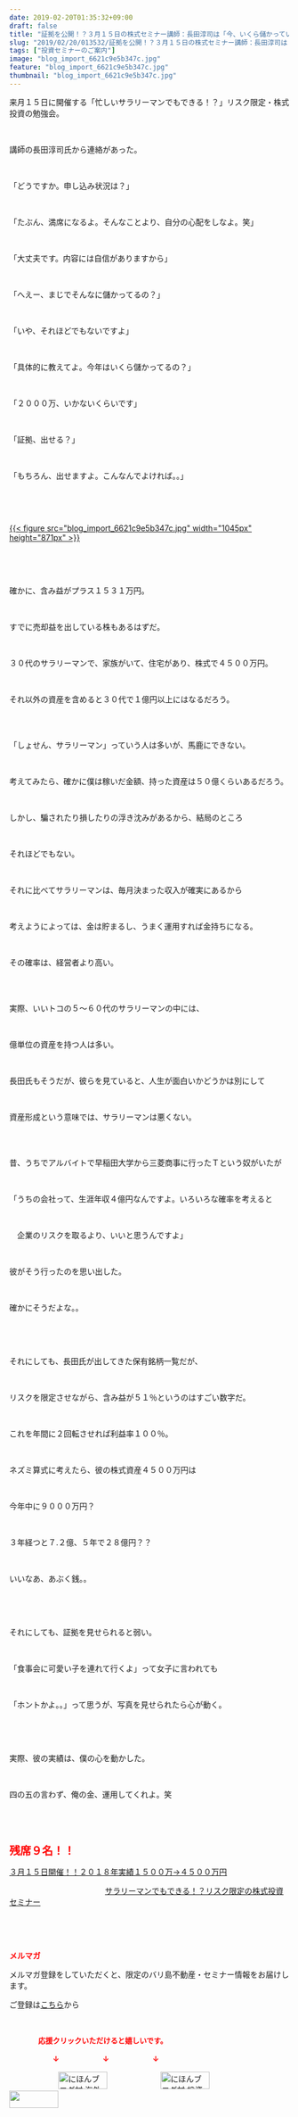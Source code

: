 ```yaml
---
date: 2019-02-20T01:35:32+09:00
draft: false
title: "証拠を公開！？３月１５日の株式セミナー講師：長田淳司は「今、いくら儲かっているのか？」"
slug: "2019/02/20/013532/証拠を公開！？３月１５日の株式セミナー講師：長田淳司は「今、いくら儲かっているのか？」"
tags: ["投資セミナーのご案内"]
image: "blog_import_6621c9e5b347c.jpg"
feature: "blog_import_6621c9e5b347c.jpg"
thumbnail: "blog_import_6621c9e5b347c.jpg"
---
```

<p>来月１５日に開催する「忙しいサラリーマンでもできる！？」リスク限定・株式投資の勉強会。</p><p> </p><p>講師の長田淳司氏から連絡があった。</p><p> </p><p>「どうですか。申し込み状況は？」</p><p> </p><p>「たぶん、満席になるよ。そんなことより、自分の心配をしなよ。笑」</p><p> </p><p>「大丈夫です。内容には自信がありますから」</p><p> </p><p>「へえー、まじでそんなに儲かってるの？」</p><p> </p><p>「いや、それほどでもないですよ」</p><p> </p><p>「具体的に教えてよ。今年はいくら儲かってるの？」</p><p> </p><p>「２０００万、いかないくらいです」</p><p> </p><p>「証拠、出せる？」</p><p> </p><p>「もちろん、出せますよ。こんなんでよければ。。」</p><p> </p><p> </p><p><a href="blog_import_6621c9e5b347c.jpg">{{< figure src="blog_import_6621c9e5b347c.jpg" width="1045px" height="871px" >}}</a></p><p> </p><p> </p><p>確かに、含み益がプラス１５３１万円。</p><p> </p><p>すでに売却益を出している株もあるはずだ。</p><p> </p><p>３０代のサラリーマンで、家族がいて、住宅があり、株式で４５００万円。</p><p> </p><p>それ以外の資産を含めると３０代で１億円以上にはなるだろう。</p><p> </p><p><br/>「しょせん、サラリーマン」っていう人は多いが、馬鹿にできない。</p><p> </p><p>考えてみたら、確かに僕は稼いだ金額、持った資産は５０億くらいあるだろう。</p><p> </p><p>しかし、騙されたり損したりの浮き沈みがあるから、結局のところ</p><p> </p><p>それほどでもない。</p><p> </p><p>それに比べてサラリーマンは、毎月決まった収入が確実にあるから</p><p> </p><p>考えようによっては、金は貯まるし、うまく運用すれば金持ちになる。</p><p> </p><p>その確率は、経営者より高い。</p><p> </p><p><br/>実際、いいトコの５～６０代のサラリーマンの中には、</p><p> </p><p>億単位の資産を持つ人は多い。</p><p> </p><p>長田氏もそうだが、彼らを見ていると、人生が面白いかどうかは別にして</p><p> </p><p>資産形成という意味では、サラリーマンは悪くない。</p><p> </p><p><br/>昔、うちでアルバイトで早稲田大学から三菱商事に行ったＴという奴がいたが</p><p> </p><p>「うちの会社って、生涯年収４億円なんですよ。いろいろな確率を考えると</p><p> </p><p>　企業のリスクを取るより、いいと思うんですよ」</p><p> </p><p>彼がそう行ったのを思い出した。</p><p> </p><p>確かにそうだよな。。</p><p> </p><p> </p><p>それにしても、長田氏が出してきた保有銘柄一覧だが、</p><p> </p><p>リスクを限定させながら、含み益が５１％というのはすごい数字だ。</p><p> </p><p>これを年間に２回転させれば利益率１００％。</p><p> </p><p>ネズミ算式に考えたら、彼の株式資産４５００万円は</p><p> </p><p>今年中に９０００万円？</p><p> </p><p>３年経つと７.２億、５年で２８億円？？</p><p> </p><p>いいなあ、あぶく銭。。</p><p> </p><p> </p><p>それにしても、証拠を見せられると弱い。</p><p> </p><p>「食事会に可愛い子を連れて行くよ」って女子に言われても</p><p> </p><p>「ホントかよ。。」って思うが、写真を見せられたら心が動く。</p><p> </p><p> </p><p>実際、彼の実績は、僕の心を動かした。</p><p> </p><p>四の五の言わず、俺の金、運用してくれよ。笑</p><p> </p><p> </p><p><span style="font-size: 1.4em;"><span style="font-weight: bold;"><span style="color: rgb(255, 0, 0);">残席９名！！</span></span></span></p><p><a href="entry-12439962299.html" target="_blank">３月１５日開催！！</a><a href="entry-12439962299.html" target="_blank">２０１８年実績１５００万→４５００万円</a>           </p><p>　　　　　　　　　　　　 <a href="entry-12439962299.html" target="_blank">サラリーマンでもできる！？リスク限定の株式投資セミナー</a></p><p> </p><p> </p><p><span style="font-weight: bold;"><span style="color: rgb(255, 0, 0);">メルマガ</span></span></p><p>メルマガ登録をしていただくと、限定のバリ島不動産・セミナー情報をお届けします。</p><p>ご登録は<a href="f9eeVI" target="_blank">こちら</a>から</p><p style="text-align: center;"> </p><p><font color="#ff0000" size="2"><strong>　　　　応援クリックいただけると嬉しいです。</strong></font></p><p><font color="#ff0000" size="2"><strong>　　　　　　↓　　　　　　↓　　　　　　↓</strong></font></p><p><a href="ranking.html?p_cid=01260127" id="&amp;blogmura_banner"><img alt="にほんブログ村 海外生活ブログ バリ島情報へ" border="0" height="31" src="data:image/svg+xml;charset=utf-8,%3Csvg%20xmlns%3D%22http%3A%2F%2Fwww.w3.org%2F2000%2Fsvg%22%20title%3D%22Placeholder%20for%20Images%22%20role%3D%22presentation%22%20viewBox%3D%220%200%2088%2031%22%20%2F%3E" width="88" data-src="//overseas.blogmura.com/bali/img/bali88_31.gif" style="aspect-ratio: auto 88 / 31;"/><noscript><img alt="にほんブログ村 海外生活ブログ バリ島情報へ" border="0" height="31" src="//overseas.blogmura.com/bali/img/bali88_31.gif" width="88"></noscript></a>  <a href="ranking.html?p_cid=01260127" id="&amp;blogmura_banner"><img alt="にほんブログ村 投資ブログ 不動産投資へ" border="0" height="31" src="data:image/svg+xml;charset=utf-8,%3Csvg%20xmlns%3D%22http%3A%2F%2Fwww.w3.org%2F2000%2Fsvg%22%20title%3D%22Placeholder%20for%20Images%22%20role%3D%22presentation%22%20viewBox%3D%220%200%2088%2031%22%20%2F%3E" width="88" data-src="//investment.blogmura.com/hudousantoushi/img/hudousantoushi88_31.gif" style="aspect-ratio: auto 88 / 31;"/><noscript><img alt="にほんブログ村 投資ブログ 不動産投資へ" border="0" height="31" src="//investment.blogmura.com/hudousantoushi/img/hudousantoushi88_31.gif" width="88"></noscript></a> <a href="link.php?1804582" title="人気ブログランキングへ"><img border="0" height="31" src="data:image/svg+xml;charset=utf-8,%3Csvg%20xmlns%3D%22http%3A%2F%2Fwww.w3.org%2F2000%2Fsvg%22%20title%3D%22Placeholder%20for%20Images%22%20role%3D%22presentation%22%20viewBox%3D%220%200%2088%2031%22%20%2F%3E" width="88" data-src="https://blog.with2.net/img/banner/banner_22.gif" style="aspect-ratio: auto 88 / 31;"/><noscript><img border="0" height="31" src="https://blog.with2.net/img/banner/banner_22.gif" width="88"></noscript></a></p><p> </p>


